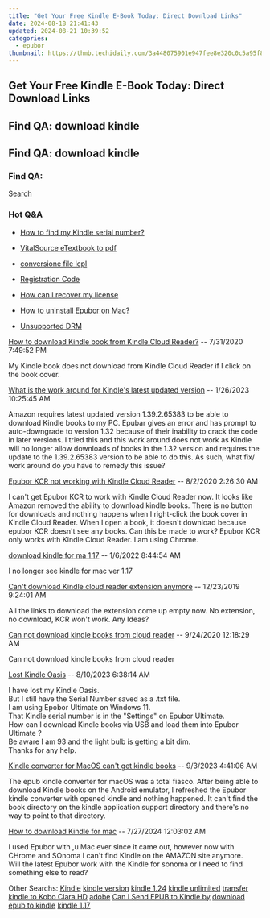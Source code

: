 ```yaml
---
title: "Get Your Free Kindle E-Book Today: Direct Download Links"
date: 2024-08-18 21:41:43
updated: 2024-08-21 10:39:52
categories:
  - epubor
thumbnail: https://thmb.techidaily.com/3a448075901e947fee8e320c0c5a95f89ce7a4052450ea56afaa9bb89b557f6f.jpg
---
```


## Get Your Free Kindle E-Book Today: Direct Download Links

## Find QA: download kindle



## Find QA: download kindle

### Find QA:

[Search](http://www.epubor.com/Search.aspx?SystemID=46 "Find QA") 

### Hot Q&A

* [How to find my Kindle serial number?](https://tools.techidaily.com/epubor/products/)
* [VitalSource eTextbook to pdf](https://tools.techidaily.com/epubor/products/)
* [conversione file lcpl](https://tools.techidaily.com/epubor/products/)
* [Registration Code](https://tools.techidaily.com/epubor/products/)

* [How can I recover my license](https://tools.techidaily.com/epubor/products/)
* [How to uninstall Epubor on Mac?](https://tools.techidaily.com/epubor/products/)
* [Unsupported DRM](https://tools.techidaily.com/epubor/products/)

[How to download Kindle book from Kindle Cloud Reader?](https://tools.techidaily.com/epubor/products/) \-- 7/31/2020 7:49:52 PM 

My Kindle book does not download from Kindle Cloud Reader if I click on the book cover.

[What is the work around for Kindle's latest updated version](https://tools.techidaily.com/epubor/products/) \-- 1/26/2023 10:25:45 AM 

Amazon requires latest updated version 1.39.2.65383 to be able to download Kindle books to my PC. Epubar gives an error and has prompt to auto-downgrade to version 1.32 because of their inability to crack the code in later versions. I tried this and this work around does not work as Kindle will no longer allow downloads of books in the 1.32 version and requires the update to the 1.39.2.65383 version to be able to do this. As such, what fix/ work around do you have to remedy this issue? 

[Epubor KCR not working with Kindle Cloud Reader](https://tools.techidaily.com/epubor/reader/) \-- 8/2/2020 2:26:30 AM 

I can't get Epubor KCR to work with Kindle Cloud Reader now. It looks like Amazon removed the ability to download kindle books. There is no button for downloads and nothing happens when I right-click the book cover in Kindle Cloud Reader. When I open a book, it doesn't download because epubor KCR doesn't see any books. Can this be made to work? Epubor KCR only works with Kindle Cloud Reader. I am using Chrome.

[download kindle for ma 1.17](https://tools.techidaily.com/epubor/products/) \-- 1/6/2022 8:44:54 AM 

I no longer see kindle for mac ver 1.17

[Can't download Kindle cloud reader extension anymore](https://tools.techidaily.com/epubor/reader/) \-- 12/23/2019 9:24:01 AM 

All the links to download the extension come up empty now. No extension, no download, KCR won't work. Any Ideas?

[Can not download kindle books from cloud reader](https://tools.techidaily.com/epubor/reader/) \-- 9/24/2020 12:18:29 AM 

Can not download kindle books from cloud reader

[Lost Kindle Oasis](https://tools.techidaily.com/epubor/products/) \-- 8/10/2023 6:38:14 AM 

I have lost my Kindle Oasis.  
 But I still have the Serial Number saved as a .txt file.  
 I am using Epobor Ultimate on Windows 11.  
 That Kindle serial number is in the "Settings" on Epubor Ultimate.  
 How can I download Kindle books via USB and load them into Epubor Ultimate ?  
 Be aware I am 93 and the light bulb is getting a bit dim.  
 Thanks for any help.

[Kindle converter for MacOS can't get kindle books](https://tools.techidaily.com/epubor/kindle-converter/) \-- 9/3/2023 4:41:06 AM 

The epub kindle converter for macOS was a total fiasco. After being able to download Kindle books on the Android emulator, I refreshed the Epubor kindle converter with opened kindle and nothing happened. It can't find the book directory on the kindle application support directory and there's no way to point to that directory. 

[How to download Kindle for mac](https://tools.techidaily.com/epubor/products/) \-- 7/27/2024 12:03:02 AM 

I used Epubor with ,u Mac ever since it came out, however now with CHrome and SOnoma I can't find Kindle on the AMAZON site anymore.  
 Will the latest Epubor work with the Kindle for sonoma or I need to find something else to read?

 Other Searchs: [Kindle](https://tools.techidaily.com/epubor/products/) [kindle version](https://tools.techidaily.com/epubor/products/) [kindle 1.24](https://tools.techidaily.com/epubor/products/) [kindle unlimited](https://tools.techidaily.com/epubor/products/) [transfer kindle to Kobo Clara HD](https://tools.techidaily.com/epubor/transfer/) [adobe](https://tools.techidaily.com/epubor/products/) [Can I Send EPUB to Kindle by](https://tools.techidaily.com/epubor/products/) [download](https://tools.techidaily.com/epubor/products/) [epub to kindle](https://tools.techidaily.com/epubor/products/) [kindle 1.17](https://tools.techidaily.com/epubor/products/)

<ins class="adsbygoogle"
     style="display:block"
     data-ad-format="autorelaxed"
     data-ad-client="ca-pub-7571918770474297"
     data-ad-slot="1223367746"></ins>



<ins class="adsbygoogle"
     style="display:block"
     data-ad-client="ca-pub-7571918770474297"
     data-ad-slot="8358498916"
     data-ad-format="auto"
     data-full-width-responsive="true"></ins>
